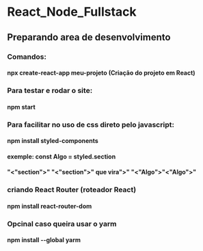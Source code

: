 # React_Node_Fullstack
## Preparando area de desenvolvimento
### Comandos:
#### npx create-react-app meu-projeto (Criação do projeto em React)
### Para testar e rodar o site:
#### npm start
### Para facilitar no uso de css direto pelo javascript:

#### npm install styled-components
#### exemple: const Algo = styled.section 
#### "<"section">" "<"section">" que vira">" "<"Algo">"<"Algo">"
### criando React Router (roteador React)
#### npm install react-router-dom
### Opcinal caso queira usar o yarm
#### npm install --global yarm


